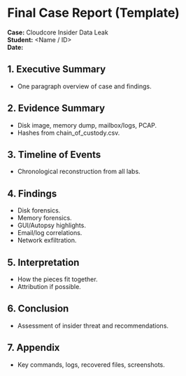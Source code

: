 # Final Case Report (Template)

**Case:** Cloudcore Insider Data Leak  
**Student:** <Name / ID>  
**Date:** <YYYY-MM-DD>

## 1. Executive Summary
- One paragraph overview of case and findings.

## 2. Evidence Summary
- Disk image, memory dump, mailbox/logs, PCAP.  
- Hashes from chain_of_custody.csv.

## 3. Timeline of Events
- Chronological reconstruction from all labs.

## 4. Findings
- Disk forensics.  
- Memory forensics.  
- GUI/Autopsy highlights.  
- Email/log correlations.  
- Network exfiltration.

## 5. Interpretation
- How the pieces fit together.  
- Attribution if possible.

## 6. Conclusion
- Assessment of insider threat and recommendations.

## 7. Appendix
- Key commands, logs, recovered files, screenshots.

